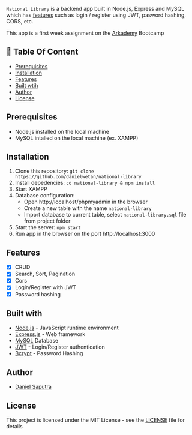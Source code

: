 `National Library` is a backend app built in Node.js, Express and MySQL which has [features](https://github.com/danielwetan/national-library#features) such as login / register using JWT, pasword hashing, CORS, etc. 

This app is a first week assignment on the [Arkademy](https://www.arkademy.com/) Bootcamp

## :memo: Table Of Content
* [Prerequisites](https://github.com/danielwetan/national-library#prerequisites)
* [Installation](https://github.com/danielwetan/national-library#installation)
* [Features](https://github.com/danielwetan/national-library#features)
* [Built wtih](https://github.com/danielwetan/national-library#features)
* [Author](https://github.com/danielwetan/national-library#author)
* [License](https://github.com/danielwetan/national-library#license)

## Prerequisites
- Node.js installed on the local machine
- MySQL intalled on the local machine (ex. XAMPP)
## Installation
1. Clone this repository:
    `git clone https://github.com/danielwetan/national-library`
2. Install depedencies:
    `cd national-library & npm install`
3. Start XAMPP
4. Database configuration:
    * Open http://localhost/phpmyadmin in the browser
    * Create a new table with the name `national-library`
    * Import database to current table, select `national-library.sql` file from project folder
5. Start the server:
    `npm start`
6. Run app in the browser on the port http://localhost:3000

## Features
- [x] CRUD
- [x] Search, Sort, Pagination
- [x] Cors
- [x] Login/Register with JWT
- [x] Password hashing

## Built with
- [Node.js](http://nodejs.org/) - JavaScript runtime environment
- [Express.js](https://expressjs.com/) - Web framework
- [MySQL](https://www.mysql.com/) Database
- [JWT](https://jwt.io/) - Login/Register authentication
- [Bcrypt](https://github.com/kelektiv/node.bcrypt.js) - Password Hashing

## Author
- [Daniel Saputra](https://www.linkedin.com/in/danielwetan/)

## License
This project is licensed under the MIT License - see the [LICENSE](https://github.com/danielwetan/national-library/blob/master/LICENSE) file for details
